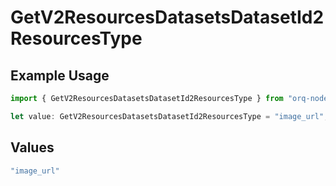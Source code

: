 # GetV2ResourcesDatasetsDatasetId2ResourcesType

## Example Usage

```typescript
import { GetV2ResourcesDatasetsDatasetId2ResourcesType } from "orq-node-client/models/operations";

let value: GetV2ResourcesDatasetsDatasetId2ResourcesType = "image_url";
```

## Values

```typescript
"image_url"
```